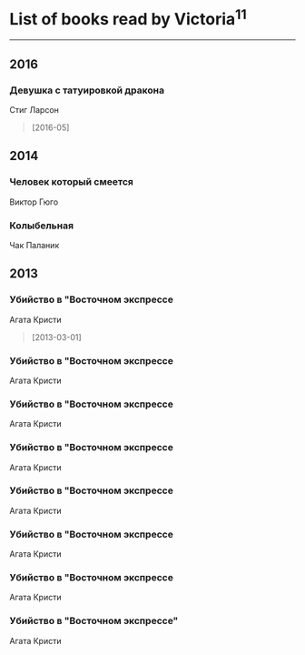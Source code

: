 # List of books read by Victoria<sup>11</sup>
---

## 2016

### Девушка с татуировкой дракона
Стиг Ларсон
> [2016-05] 



## 2014

### Человек который смеется
Виктор Гюго


### Колыбельная
Чак Паланик



## 2013

### Убийство в "Восточном экспрессе
Агата Кристи
> [2013-03-01] 


### Убийство в "Восточном экспрессе
Агата Кристи


### Убийство в "Восточном экспрессе
Агата Кристи


### Убийство в "Восточном экспрессе
Агата Кристи


### Убийство в "Восточном экспрессе
Агата Кристи


### Убийство в "Восточном экспрессе
Агата Кристи


### Убийство в "Восточном экспрессе
Агата Кристи


### Убийство в "Восточном экспрессе"
Агата Кристи




